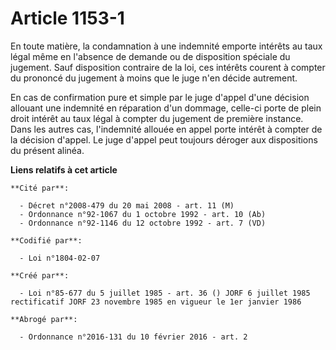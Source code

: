 # Article 1153-1

En toute matière, la condamnation à une indemnité emporte intérêts au taux légal même en l'absence de demande ou de
disposition spéciale du jugement. Sauf disposition contraire de la loi, ces intérêts courent à compter du prononcé du
jugement à moins que le juge n'en décide autrement.

En cas de confirmation pure et simple par le juge d'appel d'une décision allouant une indemnité en réparation d'un dommage,
celle-ci porte de plein droit intérêt au taux légal à compter du jugement de première instance. Dans les autres cas,
l'indemnité allouée en appel porte intérêt à compter de la décision d'appel. Le juge d'appel peut toujours déroger aux
dispositions du présent alinéa.

**Liens relatifs à cet article**

	**Cité par**:

	  - Décret n°2008-479 du 20 mai 2008 - art. 11 (M)
	  - Ordonnance n°92-1067 du 1 octobre 1992 - art. 10 (Ab)
	  - Ordonnance n°92-1146 du 12 octobre 1992 - art. 7 (VD)

	**Codifié par**:

	  - Loi n°1804-02-07

	**Créé par**:

	  - Loi n°85-677 du 5 juillet 1985 - art. 36 () JORF 6 juillet 1985 rectificatif JORF 23 novembre 1985 en vigueur le 1er janvier 1986

	**Abrogé par**:

	  - Ordonnance n°2016-131 du 10 février 2016 - art. 2
